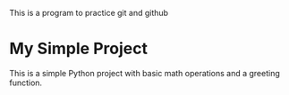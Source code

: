 This is a program to practice git and github

# My Simple Project

This is a simple Python project with basic math operations and a greeting function.
